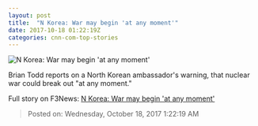 ```yaml
---
layout: post
title:  "N Korea: War may begin 'at any moment'"
date: 2017-10-18 01:22:19Z
categories: cnn-com-top-stories
---
```


![N Korea: War may begin 'at any moment'](http://cdn.cnn.com/cnnnext/dam/assets/171017180517-exp-tsr-todd-north-korea-nuclear-missile-threat-00015826-super-tease.jpg)

Brian Todd reports on a North Korean ambassador's warning, that nuclear war could break out "at any moment."


Full story on F3News: [N Korea: War may begin 'at any moment'](http://www.f3nws.com/n/MnD4VG)

> Posted on: Wednesday, October 18, 2017 1:22:19 AM
